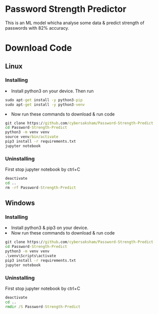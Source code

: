 # Password Strength Predictor

This is an ML model whicha analyse some data & predict strength of passwords with 82% accuracy.

# Download Code

## Linux
### Installing
<li>Install python3 on your device. Then run</li>

```cmd
sudo apt-get install -y python3-pip
sudo apt-get install -y python3-venv
```

<li>Now run these commands to download & run code</li>

```cmd
git clone https://github.com/cybersaksham/Password-Strength-Predict
cd Password-Strength-Predict
python3 -m venv venv
source venv/bin/activate
pip3 install -r requirements.txt
jupyter notebook
```

### Uninstalling
First stop jupyter notebook by ctrl+C

```cmd
deactivate
cd ..
rm -rf Password-Strength-Predict
```

## Windows
### Installing
<li>Install python3 & pip3 on your device.</li>

<li>Now run these commands to download & run code</li>

```cmd
git clone https://github.com/cybersaksham/Password-Strength-Predict
cd Password-Strength-Predict
python3 -m venv venv
.\venv\Scripts\activate
pip3 install -r requirements.txt
jupyter notebook
```

### Uninstalling
First stop jupyter notebook by ctrl+C

```cmd
deactivate
cd ..
rmdir /S Password-Strength-Predict
```

